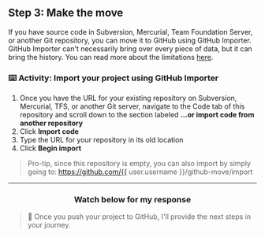 ## Step 3: Make the move

If you have source code in Subversion, Mercurial, Team Foundation Server, or another Git repository, you can move it to GitHub using GitHub Importer. GitHub Importer can't necessarily bring over every piece of data, but it can bring the history. You can read more about the limitations [here](https://help.github.com/articles/about-github-importer/).

### :keyboard: Activity: Import your project using GitHub Importer

1. Once you have the URL for your existing repository on Subversion, Mercurial, TFS, or another Git server, navigate to the Code tab of this repository and scroll down to the section labeled **…or import code from another repository**
1. Click **Import code**
1. Type the URL for your repository in its old location
1. Click **Begin import**

> Pro-tip, since this repository is empty, you can also import by simply going to: https://github.com/{{ user.username }}/github-move/import

<hr>
<h3 align="center">Watch below for my response</h3>

> :robot: Once you push your project to GitHub, I'll provide the next steps in your journey.
